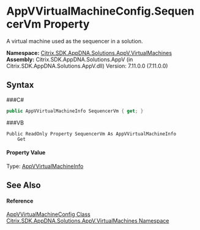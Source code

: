 # AppVVirtualMachineConfig.SequencerVm Property 
 

A virtual machine used as the sequencer in a solution.

**Namespace:**&nbsp;<a href="N_Citrix_SDK_AppDNA_Solutions_AppV_VirtualMachines">Citrix.SDK.AppDNA.Solutions.AppV.VirtualMachines</a><br />**Assembly:**&nbsp;Citrix.SDK.AppDNA.Solutions.AppV (in Citrix.SDK.AppDNA.Solutions.AppV.dll) Version: 7.11.0.0 (7.11.0.0)

## Syntax

###C#
```csharp
public AppVVirtualMachineInfo SequencerVm { get; }
```

###VB
```vbnet
Public ReadOnly Property SequencerVm As AppVVirtualMachineInfo
	Get
```


#### Property Value
Type: <a href="T_Citrix_SDK_AppDNA_Solutions_AppV_VirtualMachines_AppVVirtualMachineInfo">AppVVirtualMachineInfo</a>

## See Also


#### Reference
<a href="T_Citrix_SDK_AppDNA_Solutions_AppV_VirtualMachines_AppVVirtualMachineConfig">AppVVirtualMachineConfig Class</a><br /><a href="N_Citrix_SDK_AppDNA_Solutions_AppV_VirtualMachines">Citrix.SDK.AppDNA.Solutions.AppV.VirtualMachines Namespace</a><br />
